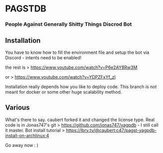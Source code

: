 PAGSTDB
================

### People Against Generally Shitty Things Discrod Bot

## Installation
You have to know how to fill the environment file and setup the bot via Discord - intents need to be enabled!

the rest is > https://www.youtube.com/watch?v=P6e2AY8Rw3M

or > https://www.youtube.com/watch?v=YDPZFxYf_zI

Installation really depends how you like to deploy code.
This branch is not meant for docker or some other huge scalability method.

## Various
What's there to say.
caubert forked it and changed the license type.
Real code is in Jonas747's git > https://github.com/jonas747/yagpdb - I still call it master.
Bot install tutorial > https://lbry.tv/@caubert:c47/pagst-yagpdb-install-on-archlinux:4

Go away now : )
